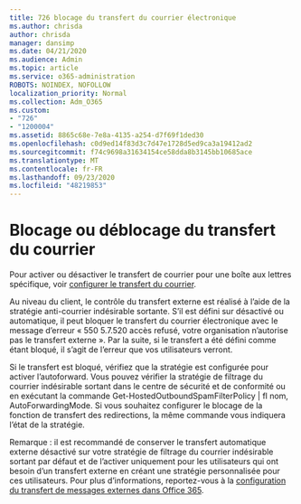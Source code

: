 ```yaml
---
title: 726 blocage du transfert du courrier électronique
ms.author: chrisda
author: chrisda
manager: dansimp
ms.date: 04/21/2020
ms.audience: Admin
ms.topic: article
ms.service: o365-administration
ROBOTS: NOINDEX, NOFOLLOW
localization_priority: Normal
ms.collection: Adm_O365
ms.custom:
- "726"
- "1200004"
ms.assetid: 8865c68e-7e8a-4135-a254-d7f69f1ded30
ms.openlocfilehash: c0d9ed14f83d3c7d47e1728d5ed9ca3a19412ad2
ms.sourcegitcommit: f74c9698a31634154ce58dda8b3145bb10685ace
ms.translationtype: MT
ms.contentlocale: fr-FR
ms.lasthandoff: 09/23/2020
ms.locfileid: "48219853"
---
```

# <a name="blocking-or-unblocking-email-forwarding"></a>Blocage ou déblocage du transfert du courrier

Pour activer ou désactiver le transfert de courrier pour une boîte aux lettres spécifique, voir [configurer le transfert du courrier](https://docs.microsoft.com/microsoft-365/admin/email/configure-email-forwarding).

Au niveau du client, le contrôle du transfert externe est réalisé à l’aide de la stratégie anti-courrier indésirable sortante. S’il est défini sur désactivé ou automatique, il peut bloquer le transfert du courrier électronique avec le message d’erreur « 550 5.7.520 accès refusé, votre organisation n’autorise pas le transfert externe ». Par la suite, si le transfert a été défini comme étant bloqué, il s’agit de l’erreur que vos utilisateurs verront.

Si le transfert est bloqué, vérifiez que la stratégie est configurée pour activer l’autoforward. Vous pouvez vérifier la stratégie de filtrage du courrier indésirable sortant dans le centre de sécurité et de conformité ou en exécutant la commande Get-HostedOutboundSpamFilterPolicy | fl nom, AutoForwardingMode. Si vous souhaitez configurer le blocage de la fonction de transfert des redirections, la même commande vous indiquera l’état de la stratégie.

Remarque : il est recommandé de conserver le transfert automatique externe désactivé sur votre stratégie de filtrage du courrier indésirable sortant par défaut et de l’activer uniquement pour les utilisateurs qui ont besoin d’un transfert externe en créant une stratégie personnalisée pour ces utilisateurs. Pour plus d’informations, reportez-vous à la [configuration du transfert de messages externes dans Office 365](https://docs.microsoft.com/microsoft-365/security/office-365-security/external-email-forwarding).